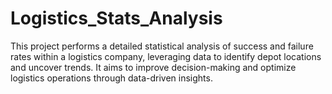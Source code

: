 # Logistics_Stats_Analysis
This project performs a detailed statistical analysis of success and failure rates within a logistics company, leveraging data to identify depot locations and uncover trends. It aims to improve decision-making and optimize logistics operations through data-driven insights.
